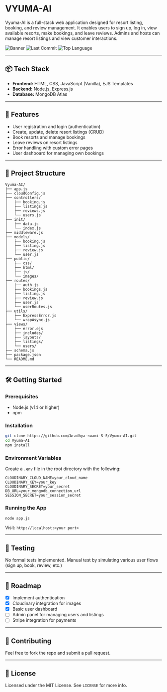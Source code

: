# VYUMA-AI

Vyuma-AI is a full-stack web application designed for resort listing, booking, and review management. It enables users to sign up, log in, view available resorts, make bookings, and leave reviews. Admins and hosts can manage resort listings and view customer interactions.

![Banner](https://img.shields.io/github/license/Aradhya-swami-S-S/Vyuma-AI?style=default\&logo=opensourceinitiative\&logoColor=white\&color=0080ff)
![Last Commit](https://img.shields.io/github/last-commit/Aradhya-swami-S-S/Vyuma-AI?style=default\&logo=git\&logoColor=white\&color=0080ff)
![Top Language](https://img.shields.io/github/languages/top/Aradhya-swami-S-S/Vyuma-AI?style=default\&color=0080ff)

---

## 📦 Tech Stack

* **Frontend:** HTML, CSS, JavaScript (Vanilla), EJS Templates
* **Backend:** Node.js, Express.js
* **Database:** MongoDB Atlas


---

## 🚀 Features

* User registration and login (authentication)
* Create, update, delete resort listings (CRUD)
* Book resorts and manage bookings
* Leave reviews on resort listings
* Error handling with custom error pages
* User dashboard for managing own bookings

---

## 📁 Project Structure

```
Vyuma-AI/
├── app.js
├── cloudConfig.js
├── controllers/
│   ├── booking.js
│   ├── listings.js
│   ├── reviews.js
│   └── users.js
├── init/
│   ├── data.js
│   └── index.js
├── middleware.js
├── models/
│   ├── booking.js
│   ├── listing.js
│   ├── review.js
│   └── user.js
├── public/
│   ├── css/
│   ├── html/
│   ├── js/
│   └── images/
├── routes/
│   ├── auth.js
│   ├── bookings.js
│   ├── listing.js
│   ├── review.js
│   ├── user.js
│   └── userRoutes.js
├── utils/
│   ├── ExpressError.js
│   └── wrapAsync.js
├── views/
│   ├── error.ejs
│   ├── includes/
│   ├── layouts/
│   ├── listings/
│   └── users/
├── schema.js
├── package.json
└── README.md
```

---

## 🛠️ Getting Started

### Prerequisites

* Node.js (v14 or higher)
* npm

### Installation

```bash
git clone https://github.com/Aradhya-swami-S-S/Vyuma-AI.git
cd Vyuma-AI
npm install
```

### Environment Variables

Create a `.env` file in the root directory with the following:

```env
CLOUDINARY_CLOUD_NAME=your_cloud_name
CLOUDINARY_KEY=your_key
CLOUDINARY_SECRET=your_secret
DB_URL=your_mongodb_connection_url
SESSION_SECRET=your_session_secret
```

### Running the App

```bash
node app.js
```

Visit: `http://localhost:<your port>`

---

## 🧪 Testing

No formal tests implemented. Manual test by simulating various user flows (sign up, book, review, etc.)

---

## 📌 Roadmap

* [x] Implement authentication
* [x] Cloudinary integration for images
* [x] Basic user dashboard
* [ ] Admin panel for managing users and listings
* [ ] Stripe integration for payments

---

## 🤝 Contributing

Feel free to fork the repo and submit a pull request.

---

## 📄 License

Licensed under the MIT License. See `LICENSE` for more info.
